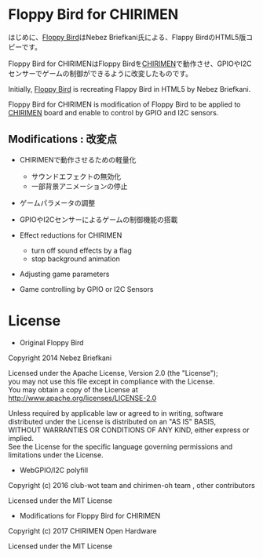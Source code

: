Floppy Bird for CHIRIMEN
=========

はじめに、[Floppy Bird](https://github.com/nebez/floppybird)はNebez Briefkani氏による、Flappy BirdのHTML5版コピーです。

Floppy Bird for CHIRIMENはFloppy Birdを[CHIRIMEN](https://chirimen.org/)で動作させ、GPIOやI2Cセンサーでゲームの制御ができるように改変したものです。

Initially, [Floppy Bird](https://github.com/nebez/floppybird) is recreating Flappy Bird in HTML5 by Nebez Briefkani.

Floppy Bird for CHIRIMEN is modification of Floppy Bird to be applied to [CHIRIMEN](https://chirimen.org/) board and enable to control by GPIO and I2C sensors.

Modifications : 改変点
----

* CHIRIMENで動作させるための軽量化
  * サウンドエフェクトの無効化
  * 一部背景アニメーションの停止
* ゲームパラメータの調整
* GPIOやI2Cセンサーによるゲームの制御機能の搭載


* Effect reductions for CHIRIMEN
  * turn off sound effects by a flag
  * stop background animation
* Adjusting game parameters
* Game controlling by GPIO or I2C Sensors

License
====
* Original Floppy Bird

Copyright 2014 Nebez Briefkani

Licensed under the Apache License, Version 2.0 (the "License");  
you may not use this file except in compliance with the License.  
You may obtain a copy of the License at  
http://www.apache.org/licenses/LICENSE-2.0

Unless required by applicable law or agreed to in writing, software  
distributed under the License is distributed on an "AS IS" BASIS,  
WITHOUT WARRANTIES OR CONDITIONS OF ANY KIND, either express or implied.  
See the License for the specific language governing permissions and  
limitations under the License.

* WebGPIO/I2C polyfill

Copyright (c) 2016 club-wot team and chirimen-oh team , other contributors

Licensed under the MIT License

* Modifications for Floppy Bird for CHIRIMEN

Copyright (c) 2017 CHIRIMEN Open Hardware

Licensed under the MIT License
